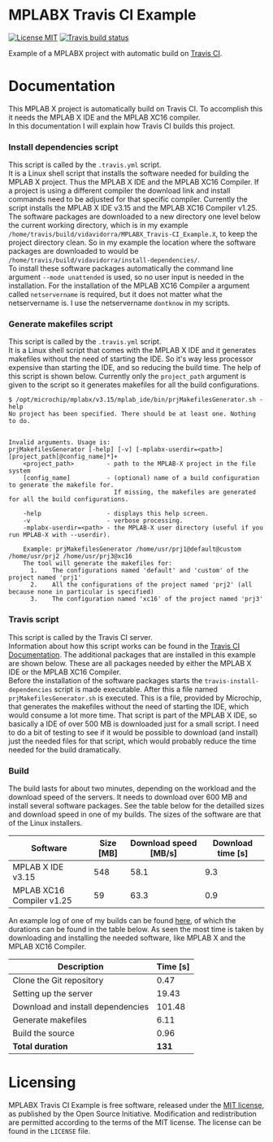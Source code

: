MPLABX Travis CI Example
========================
[![License MIT][badge-license]][license]
[![Travis build status][badge-travis]][travis-build]

Example of a MPLABX project with automatic build on [Travis CI][travis-ci].

Documentation
=============
This MPLAB X project is automatically build on Travis CI.
To accomplish this it needs the MPLAB X IDE and the MPLAB XC16 compiler.  
In this documentation I will explain how Travis CI builds this project.

### Install dependencies script
This script is called by the `.travis.yml` script.  
It is a Linux shell script that installs the software needed for building the MPLAB X project. Thus the MPLAB X IDE and the MPLAB XC16 Compiler. If a project is using a different compiler the download link and install commands need to be adjusted for that specific compiler. Currently the script installs the MPLAB X IDE v3.15 and the MPLAB XC16 Compiler v1.25.  
The software packages are downloaded to a new directory one level below the current working directory, which is in my example `/home/travis/build/vidavidorra/MPLABX_Travis-CI_Example.X`, to keep the project directory clean. So in my example the location where the software packages are downloaded to would be `/home/travis/build/vidavidorra/install-dependencies/`.  
To install these software packages automatically the command line argument `--mode unattended` is used, so no user input is needed in the installation.
For the installation of the MPLAB XC16 Compiler a argument called `netservername` is required, but it does not matter what the netservername is. I use the netservername `dontknow` in my scripts.

### Generate makefiles script
This script is called by the `.travis.yml` script.  
It is a Linux shell script that comes with the MPLAB X IDE and it generates makefiles without the need of starting the IDE. So it's way less processor expensive than starting the IDE, and so reducing the build time.
The help of this script is shown below. Currently only the `project_path` argument is given to the script so it generates makefiles for all the build configurations.  

```
$ /opt/microchip/mplabx/v3.15/mplab_ide/bin/prjMakefilesGenerator.sh -help
No project has been specified. There should be at least one. Nothing to do.


Invalid arguments. Usage is:
prjMakefilesGenerator [-help] [-v] [-mplabx-userdir=<path>] [project_path[@config_name]*]+ 
	<project_path>         - path to the MPLAB-X project in the file system
	[config_name]          - (optional) name of a build configuration to generate the makefile for.
	                         If missing, the makefiles are generated for all the build configurations.

	-help                  - displays this help screen.
	-v                     - verbose processing.
	-mplabx-userdir=<path> - the MPLAB-X user directory (useful if you run MPLAB-X with --userdir).

	Example: prjMakefilesGenerator /home/usr/prj1@default@custom /home/usr/prj2 /home/usr/prj3@xc16
	The tool will generate the makefiles for:
	  1.	The configurations named 'default' and 'custom' of the project named 'prj1'
	  2.	All the configurations of the project named 'prj2' (all because none in particular is specified)
	  3.	The configuration named 'xc16' of the project named 'prj3'
```

### Travis script
This script is called by the Travis CI server.  
Information about how this script works can be found in the [Travis CI Documentation][travis-docs].
The additional packages that are installed in this example are shown below. These are all packages needed by either the MPLAB X IDE or the MPLAB XC16 Compiler.  
Before the installation of the software packages starts the `travis-install-dependencies` script is made executable. After this a file named `prjMakefilesGenerator.sh` is executed. This is a file, provided by Microchip, that generates the makefiles without the need of starting the IDE, which would consume a lot more time. That script is part of the MPLAB X IDE, so basically a IDE of over 500 MB is downloaded just for a small script. I need to do a bit of testing to see if it would be possible to download (and install) just the needed files for that script, which would probably reduce the time needed for the build dramatically.

### Build
The build lasts for about two minutes, depending on the workload and the download speed of the servers.
It needs to download over 600 MB and install several software packages.
See the table below for the detailled sizes and download speed in one of my builds. The sizes of the software are that of the Linux installers.

| Software                  | Size [MB] | Download speed [MB/s] | Download time [s] |
| ------------------------- | --------- | --------------------- | ----------------- |
| MPLAB X IDE v3.15         | 548       | 58.1                  | 9.3               |
| MPLAB XC16 Compiler v1.25 | 59        | 63.3                  | 0.9               |

An example log of one of my builds can be found [here][travis-log], of which the durations can be found in the table below.
As seen the most time is taken by downloading and installing the needed software, like MPLAB X and the MPLAB XC16 Compiler.

| Description                       | Time [s] |
| --------------------------------- | -------- |
| Clone the Git repository          | 0.47     |
| Setting up the server             | 19.43    |
| Download and install dependencies | 101.48   |
| Generate makefiles                | 6.11     |
| Build the source                  | 0.96     |
| **Total duration**                | **131**  |

Licensing
=========
MPLABX Travis CI Example is free software, released under the [MIT license](http://opensource.org/licenses/MIT), as published by the Open Source Initiative.
Modification and redistribution are permitted according to the terms of the MIT license.
The license can be found in the `LICENSE` file.


[badge-license]: https://img.shields.io/badge/license-MIT-blue.svg
[license]: https://github.com/vidavidorra/MPLABX_Travis-CI_example.X/blob/master/LICENSE
[badge-travis]: https://travis-ci.org/vidavidorra/MPLABX_Travis-CI_Example.X.svg?branch=master
[travis-build]: https://travis-ci.org/vidavidorra/MPLABX_Travis-CI_Example.X
[travis-ci]: https://travis-ci.org
[travis-log]: https://travis-ci.org/vidavidorra/MPLABX_Travis-CI_Example.X/builds/92781353
[travis-docs]: https://docs.travis-ci.com
